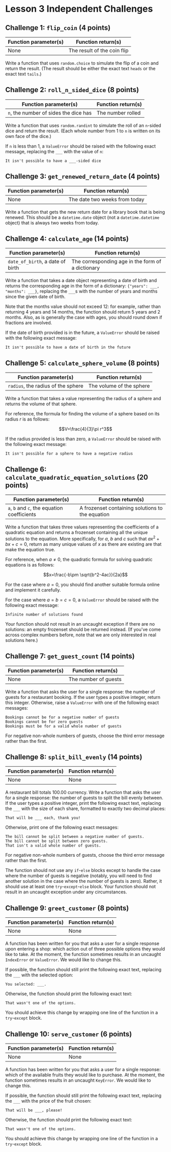 # Lesson 3 Independent Challenges

## Challenge 1: `flip_coin` (4 points)

| Function parameter(s) | Function return(s)          |
|-----------------------|-----------------------------|
| None                  | The result of the coin flip |

Write a function that uses `random.choice` to simulate the flip of a coin and return the result. (The result should be either the exact text `heads` or the exact text `tails`.)

## Challenge 2: `roll_n_sided_dice` (8 points)

| Function parameter(s)                 | Function return(s) |
|---------------------------------------|--------------------|
| `n`, the number of sides the dice has | The number rolled  |

Write a function that uses `random.randint` to simulate the roll of an `n`-sided dice and return the result. (Each whole number from 1 to `n` is written on its own face of the dice.)

If `n` is less than 1, a `ValueError` should be raised with the following exact message, replacing the `___` with the value of `n`:

```
It isn't possible to have a ___-sided dice
```

## Challenge 3: `get_renewed_return_date` (4 points)

| Function parameter(s) | Function return(s)            |
|-----------------------|-------------------------------|
| None                  | The date two weeks from today |

Write a function that gets the new return date for a library book that is being renewed. This should be a `datetime.date` object (not a `datetime.datetime` object) that is always two weeks from today.

## Challenge 4: `calculate_age` (14 points)

| Function parameter(s)            | Function return(s)                                |
|----------------------------------|---------------------------------------------------|
| `date_of_birth`, a date of birth | The corresponding age in the form of a dictionary |

Write a function that takes a date object representing a date of birth and returns the corresponding age in the form of a dictionary: `{"years": ___, "months": ___}`, replacing the `___`s with the number of years and months since the given date of birth.

Note that the months value should not exceed 12: for example, rather than returning 4 years and 14 months, the function should return 5 years and 2 months. Also, as is generally the case with ages, you should round down if fractions are involved.

If the date of birth provided is in the future, a `ValueError` should be raised with the following exact message:

```
It isn't possible to have a date of birth in the future
```

## Challenge 5: `calculate_sphere_volume` (8 points)

| Function parameter(s)              | Function return(s)       |
|------------------------------------|--------------------------|
| `radius`, the radius of the sphere | The volume of the sphere |

Write a function that takes a value representing the radius of a sphere and returns the volume of that sphere.

For reference, the formula for finding the volume of a sphere based on its radius $r$ is as follows:

$$V=\frac{4}{3}\pi r^3$$

If the radius provided is less than zero, a `ValueError` should be raised with the following exact message:

```
It isn't possible for a sphere to have a negative radius
```

## Challenge 6: `calculate_quadratic_equation_solutions` (20 points)

| Function parameter(s)                       | Function return(s)                               |
|---------------------------------------------|--------------------------------------------------|
| `a`, `b` and `c`, the equation coefficients | A frozenset containing solutions to the equation |

Write a function that takes three values representing the coefficients of a quadratic equation and returns a frozenset containing all the unique solutions to the equation. More specifically, for $a$, $b$ and $c$ such that $ax^2+bx+c=0$, return as many unique values of $x$ as there are existing are that make the equation true.

For reference, when $a \neq 0$, the quadratic formula for solving quadratic equations is as follows:

$$x=\frac{-b\pm \sqrt{b^2-4ac}}{2a}$$

For the case where $a = 0$, you should find another suitable formula online and implement it carefully.

For the case where $a = b = c = 0$, a `ValueError` should be raised with the following exact message:

```
Infinite number of solutions found
```

Your function should not result in an uncaught exception if there are no solutions: an empty frozenset should be returned instead. (If you've come across complex numbers before, note that we are only interested in real solutions here.)

## Challenge 7: `get_guest_count` (14 points)

| Function parameter(s) | Function return(s)   |
|-----------------------|----------------------|
| None                  | The number of guests |

Write a function that asks the user for a single response: the number of guests for a restaurant booking. If the user types a positive integer, return this integer. Otherwise, raise a `ValueError` with one of the following exact messages:

```
Bookings cannot be for a negative number of guests
Bookings cannot be for zero guests
Bookings must be for a valid whole number of guests
```

For negative non-whole numbers of guests, choose the third error message rather than the first.

## Challenge 8: `split_bill_evenly` (14 points)

| Function parameter(s) | Function return(s) |
|-----------------------|--------------------|
| None                  | None               |

A restaurant bill totals 100.00 currency. Write a function that asks the user for a single response: the number of guests to split the bill evenly between. If the user types a positive integer, print the following exact text, replacing the `___` with the size of each share, formatted to exactly two decimal places:

```
That will be ___ each, thank you!
```

Otherwise, print one of the following exact messages:

```
The bill cannot be split between a negative number of guests.
The bill cannot be split between zero guests.
That isn't a valid whole number of guests.
```

For negative non-whole numbers of guests, choose the third error message rather than the first.

The function should not use any `if`-`else` blocks except to handle the case where the number of guests is negative (notably, you will need to find another solution in the case where the number of guests is zero). Rather, it should use at least one `try`-`except`-`else` block. Your function should not result in an uncaught exception under any circumstances.

## Challenge 9: `greet_customer` (8 points)

| Function parameter(s) | Function return(s) |
|-----------------------|--------------------|
| None                  | None               |

A function has been written for you that asks a user for a single response upon entering a shop: which action out of three possible options they would like to take. At the moment, the function sometimes results in an uncaught `IndexError` or `ValueError`. We would like to change this.

If possible, the function should still print the following exact text, replacing the `___` with the selected option:

```
You selected: ___.
```

Otherwise, the function should print the following exact text:

```
That wasn't one of the options.
```

You should achieve this change by wrapping one line of the function in a `try`-`except` block.

## Challenge 10: `serve_customer` (6 points)

| Function parameter(s) | Function return(s) |
|-----------------------|--------------------|
| None                  | None               |

A function has been written for you that asks a user for a single response: which of the available fruits they would like to purchase. At the moment, the function sometimes results in an uncaught `KeyError`. We would like to change this.

If possible, the function should still print the following exact text, replacing the `___` with the price of the fruit chosen:

```
That will be ___, please!
```

Otherwise, the function should print the following exact text:

```
That wasn't one of the options.
```

You should achieve this change by wrapping one line of the function in a `try`-`except` block.
